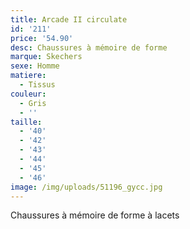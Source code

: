 ```yaml
---
title: Arcade II circulate
id: '211'
price: '54.90'
desc: Chaussures à mémoire de forme
marque: Skechers
sexe: Homme
matiere:
  - Tissus
couleur:
  - Gris
  - ''
taille:
  - '40'
  - '42'
  - '43'
  - '44'
  - '45'
  - '46'
image: /img/uploads/51196_gycc.jpg
---
```

Chaussures à mémoire de forme à lacets
